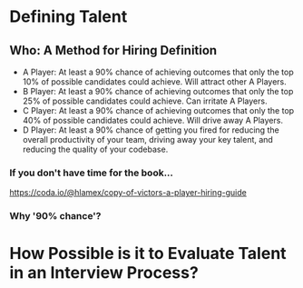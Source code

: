 # Defining Talent

## Who: A Method for Hiring Definition

* A Player: At least a 90% chance of achieving outcomes that only the top 10% of possible candidates could achieve.  Will attract other A Players.
* B Player: At least a 90% chance of achieving outcomes that only the top 25% of possible candidates could achieve.  Can irritate A Players.
* C Player: At least a 90% chance of achieving outcomes that only the top 40% of possible candidates could achieve.  Will drive away A Players.
* D Player: At least a 90% chance of getting you fired for reducing the overall productivity of your team, driving away your key talent, and reducing the quality of your codebase.

### If you don't have time for the book...
https://coda.io/@hlamex/copy-of-victors-a-player-hiring-guide

### Why '90% chance'? 


# How Possible is it to Evaluate Talent in an Interview Process?
